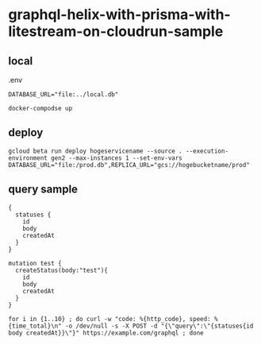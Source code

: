 # graphql-helix-with-prisma-with-litestream-on-cloudrun-sample

## local

.env

```
DATABASE_URL="file:../local.db"
```

```
docker-compodse up
```

## deploy

```
gcloud beta run deploy hogeservicename --source . --execution-environment gen2 --max-instances 1 --set-env-vars DATABASE_URL="file:/prod.db",REPLICA_URL="gcs://hogebucketname/prod"
```

## query sample

```
{
  statuses {
    id
    body
    createdAt
  }
}
```

```
mutation test {
  createStatus(body:"test"){
    id
    body
    createdAt
  }
}
```

```
for i in {1..10} ; do curl -w "code: %{http_code}, speed: %{time_total}\n" -o /dev/null -s -X POST -d "{\"query\":\"{statuses{id body createdAt}}\"}" https://example.com/graphql ; done
```
